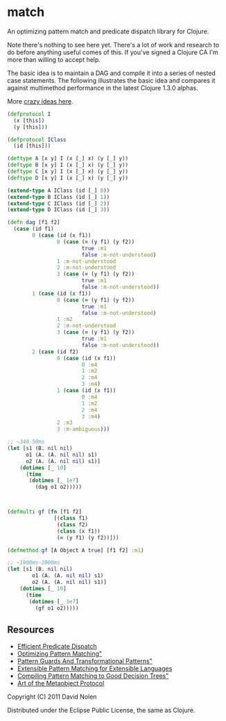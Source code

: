 match
====

An optimizing pattern match and predicate dispatch library for Clojure.

Note there's nothing to see here yet. There's a lot of work and research to do before anything useful comes of this. If you've signed a Clojure CA I'm more than willing to accept help.

The basic idea is to maintain a DAG and compile it into a series of nested case statements. The following illustrates the basic idea and compares it against multimethod performance in the latest Clojure 1.3.0 alphas.

More [crazy ideas here](https://github.com/swannodette/match/wiki/Crazy-Ideas).

```clj
(defprotocol I
  (x [this])
  (y [this]))

(defprotocol IClass
  (id [this]))

(deftype A [x y] I (x [_] x) (y [_] y))
(deftype B [x y] I (x [_] x) (y [_] y))
(deftype C [x y] I (x [_] x) (y [_] y))
(deftype D [x y] I (x [_] x) (y [_] y))

(extend-type A IClass (id [_] 0))
(extend-type B IClass (id [_] 1))
(extend-type C IClass (id [_] 2))
(extend-type D IClass (id [_] 3))

(defn dag [f1 f2]
  (case (id f1)
        0 (case (id (x f1))
                0 (case (= (y f1) (y f2))
                        true :m1
                        false :m-not-understood)
                1 :m-not-understood
                2 :m-not-understood
                3 (case (= (y f1) (y f2))
                        true :m1
                        false :m-not-understood))
        1 (case (id (x f1)) 
                0 (case (= (y f1) (y f2))
                        true :m1
                        false :m-not-understood)
                1 :m2
                2 :m-not-understood
                3 (case (= (y f1) (y f2))
                        true :m1
                        false :m-not-understood))
        2 (case (id f2)
                0 (case (id (x f1))
                        0 :m4
                        1 :m2
                        2 :m4
                        3 :m4)
                1 (case (id (x f1))
                        0 :m4
                        1 :m2
                        2 :m4
                        3 :m4)
                2 :m3
                3 :m-ambiguous)))

;; ~340-50ms
(let [s1 (B. nil nil)
      o1 (A. (A. nil nil) s1)
      o2 (A. (A. nil nil) s1)]
    (dotimes [_ 10]
      (time
       (dotimes [_ 1e7]
         (dag o1 o2)))))



(defmulti gf (fn [f1 f2]
               [(class f1)
                (class f2)
                (class (x f1))
                (= (y f1) (y f2))]))

(defmethod gf [A Object A true] [f1 f2] :m1)

;; ~1900ms-2000ms
(let [s1 (B. nil nil)
        o1 (A. (A. nil nil) s1)
        o2 (A. (A. nil nil) s1)]
    (dotimes [_ 10]
      (time
       (dotimes [_ 1e7]
         (gf o1 o2)))))
```

Resources
----

* [Efficient Predicate Dispatch](http://citeseerx.ist.psu.edu/viewdoc/summary?doi=10.1.1.47.4553)
* [Optimizing Pattern Matching"](http://citeseerx.ist.psu.edu/viewdoc/summary?doi=10.1.1.6.5507)
* [Pattern Guards And Transformational Patterns"](http://citeseerx.ist.psu.edu/viewdoc/summary?doi=10.1.1.35.8851)
* [Extensible Pattern Matching for Extensible Languages](http://www.ccs.neu.edu/home/samth/ifl2010-slides.pdf)
* [Compiling Pattern Matching to Good Decision Trees"](http://pauillac.inria.fr/~maranget/papers/ml05e-maranget.pdf)
* [Art of the Metaobject Protocol](http://mitpress.mit.edu/catalog/item/default.asp?ttype=2&tid=3925)

Copyright (C) 2011 David Nolen

Distributed under the Eclipse Public License, the same as Clojure.

